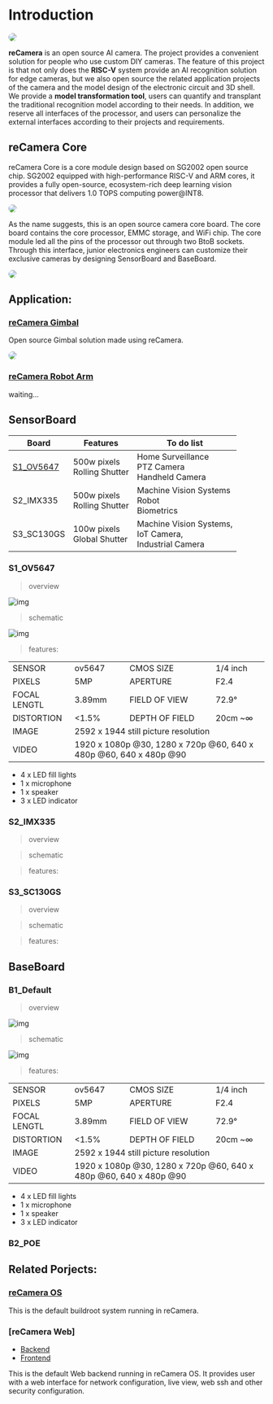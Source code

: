 # Introduction

<a href="url"><img src="./statics/reCamera-1.png" height="auto" width="auto" style="border-radius:40px"></a>


**reCamera** is an open source AI camera. The project provides a convenient solution for people who use custom DIY cameras. The feature of this project is that not only does the **RISC-V** system provide an AI recognition solution for edge cameras, but we also open source the related application projects of the camera and the model design of the electronic circuit and 3D shell. We provide a **model transformation tool**, users can quantify and transplant the traditional recognition model according to their needs. In addition, we reserve all interfaces of the processor, and users can personalize the external interfaces according to their projects and requirements.

## reCamera Core

reCamera Core is a core module design based on SG2002 open source chip.
SG2002 equipped with high-performance RISC-V and ARM cores, it provides a fully open-source, ecosystem-rich deep learning vision processor that delivers 1.0 TOPS computing power@INT8.


<a href="url"><img src="./statics/SG2002.png" height="auto" width="auto" style="border-radius:10px"></a>

As the name suggests, this is an open source camera core board. The core board contains the core processor, EMMC storage, and WiFi chip. The core module led all the pins of the processor out through two BtoB sockets.
Through this interface, junior electronics engineers can customize their exclusive cameras by designing SensorBoard and BaseBoard.

<a href="url"><img src="./statics/BTB_Connector.png" height="auto" width="auto" style="border-radius:10px"></a>


## Application:


### [reCamera Gimbal](https://github.com/AllenKon/Seeed_reCamera_Gimbal)

Open source Gimbal solution made using reCamera.

<a href="url"><img src="./statics/reCamera-Gimbal-1.png" height="auto" width="auto" style="border-radius:40px"></a>

### [reCamera Robot Arm]()

waiting...

## SensorBoard

| Board         | Features                           | To do list                                                   |
| ------------- | ---------------------------------- | ------------------------------------------------------------ |
| [S1_OV5647](./S1_OV5647/) | 500w pixels  <br />Rolling Shutter | Home Surveillance<br />PTZ Camera<br />Handheld Camera       |
| S2_IMX335     | 500w pixels  <br />Rolling Shutter | Machine Vision Systems<br />Robot<br />Biometrics            |
| S3_SC130GS    | 100w pixels<br />Global Shutter    | Machine Vision Systems,<br />IoT Camera,<br />Industrial Camera |

### S1_OV5647

> overview
> 
![img](./statics/S1_ov5647.png)

>schematic

![img](./statics/S1_ov5647_Sch.png)

> features:

<div>

<table ><tbody>
<tr >
    <td >SENSOR</td>
    <td class="dbon">ov5647</td>
    <td class="dbon">CMOS SIZE</td>
    <td class="dbon">1/4 inch</td>
</tr>
<tr >
    <td class="dbon">PIXELS</td>
    <td class="dbon">5MP</td>
    <td class="dbon">APERTURE</td>
    <td class="dbon">F2.4</td>
</tr>
<tr >
    <td >FOCAL LENGTL</td>
    <td class="dbon">3.89mm</td>
    <td class="dbon">FIELD OF VIEW</td>
    <td >72.9°</td>
</tr>
<tr >
    <td >DISTORTION</td>
    <td >&lt;1.5%</td>
    <td >DEPTH OF FIELD</td>
    <td >20cm ~∞</td>
</tr>
<tr >
    <td >IMAGE</td>
    <td  colspan="3">2592 x 1944 still picture resolution</td>
</tr>
<tr >
    <td >VIDEO</td>
    <td  colspan="3">1920 x 1080p @30, 1280 x 720p @60, 640 x 480p @60, 640 x 480p @90</td>
</tr></tbody>
</table>
</div>

- 4 x LED fill lights
- 1 x microphone
- 1 x speaker
- 3 x LED indicator

### S2_IMX335
> overview

> schematic

> features:

### S3_SC130GS

> overview

> schematic

> features:

## BaseBoard
### B1_Default

> overview
> 
![img](./statics/S1_ov5647.png)

>schematic

![img](./statics/S1_ov5647_Sch.png)

> features:

<div>

<table ><tbody>
<tr >
    <td >SENSOR</td>
    <td class="dbon">ov5647</td>
    <td class="dbon">CMOS SIZE</td>
    <td class="dbon">1/4 inch</td>
</tr>
<tr >
    <td class="dbon">PIXELS</td>
    <td class="dbon">5MP</td>
    <td class="dbon">APERTURE</td>
    <td class="dbon">F2.4</td>
</tr>
<tr >
    <td >FOCAL LENGTL</td>
    <td class="dbon">3.89mm</td>
    <td class="dbon">FIELD OF VIEW</td>
    <td >72.9°</td>
</tr>
<tr >
    <td >DISTORTION</td>
    <td >&lt;1.5%</td>
    <td >DEPTH OF FIELD</td>
    <td >20cm ~∞</td>
</tr>
<tr >
    <td >IMAGE</td>
    <td  colspan="3">2592 x 1944 still picture resolution</td>
</tr>
<tr >
    <td >VIDEO</td>
    <td  colspan="3">1920 x 1080p @30, 1280 x 720p @60, 640 x 480p @60, 640 x 480p @90</td>
</tr></tbody>
</table>
</div>

- 4 x LED fill lights
- 1 x microphone
- 1 x speaker
- 3 x LED indicator

### B2_POE





## Related Porjects:

### [reCamera OS](https://github.com/Seeed-Studio/reCamera-OS)

This is the default buildroot system running in reCamera.

### [reCamera Web]

- [Backend](https://github.com/Seeed-Studio/sscma-example-sg200x)
- [Frontend]()

This is the default Web backend running in reCamera OS. It provides user with a web interface for network configuration, live view, web ssh and other security configuration.
